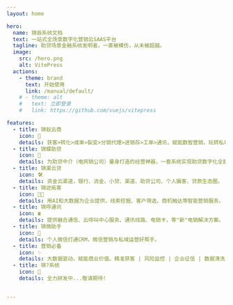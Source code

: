 ```yaml
---
layout: home

hero:
  name: 锦辰系统文档
  text: 一站式全场景数字化营销云SAAS平台
  tagline: 助贷场景金融系统发明者，一直被模仿，从未被超越。
  image:
    src: /hero.png
    alt: VitePress
  actions:
    - theme: brand
      text: 开始使用
      link: /manual/default/
    # - theme: alt
    #   text: 立即登录
    #   link: https://github.com/vuejs/vitepress

features:
  - title: 锦蚁云商
    icon: 🐜
    details: 获客>转化>成单>裂变>分销代理>进销存>工单>通讯，赋能数智营销，玩转私域流量，助力生意增长。
  - title: 锦蝶助贷
    icon: 🦋
    details: 为助贷中介（电网销公司）量身打造的经营神器，一套系统实现助贷数字化全能力。
  - title: 锦渠云贷
    icon: 🛠️
    details: 资金云渠道，银行、消金、小贷、渠道、助贷公司、个人掮客、贷款生态圈。
  - title: 锦迹拓客
    icon: 🧑‍💻
    details: 用AI和大数据为企业提供，线索挖掘、客户筛选、商机触达等智能营销服务。
  - title: 锦呼通讯
    icon: ☎️
    details: 提供融合通信、云呼叫中心服务、通讯线路、电销卡，等"新"电销解决方案。
  - title: 锦微助手
    icon: 📱
    details: 个人微信打通CRM，微信营销与私域运营好帮手。
  - title: 营销必备
    icon: ✨
    details: 大数据驱动，赋能商业价值。精准获客 | 风险监控 | 企业征信 | 数据清洗 | 智能工具
  - title: 锦?系统
    icon: 🎈
    details: 全力研发中...敬请期待!


---
```


